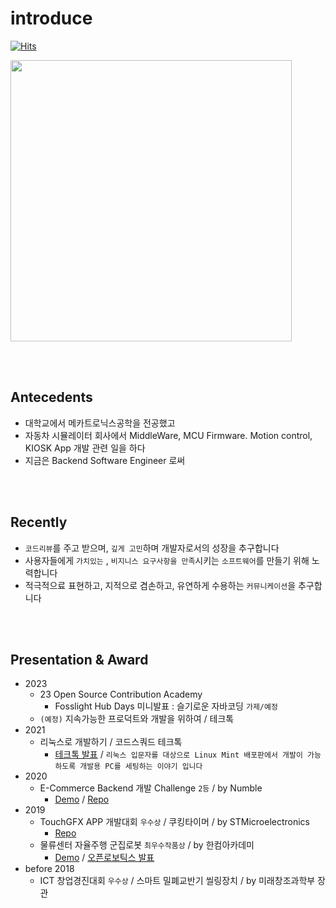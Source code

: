 # introduce

[![Hits](https://hits.seeyoufarm.com/api/count/incr/badge.svg?url=https%3A%2F%2Fgithub.com%2Fd-h-k&count_bg=%2379C83D&title_bg=%23555555&icon=&icon_color=%23E7E7E7&title=hits&edge_flat=false)](https://hits.seeyoufarm.com)

<img src="https://user-images.githubusercontent.com/31065684/243382223-b6db21de-1424-4fc2-9cc5-72c15537f688.jpeg"  width="450" />

<!----
여기까지 들어와서 이 글을 보시는 분들을 위해서 솔직히 말씀드리면요! 펌웨어는 다 개발했는데, 제 기준에 합격하지 못해서 , 이 PCB 비지니스카드 프로젝트는 싹다 드롭하고 처음부터 다시 개발하고 있습니다.
V0 - (사진속의 버전) 얼마나 예쁘게 뽑을수 있을지 POC) : 라즈베리파이 PICO (MCU) 사용, 2인치 OLED 모듈 사용 SPI 통신방식
V1 - (진행중인거) 반도체 수급 대란때문에 구하지 못했던 라즈베리파이 제로2W (리눅스 들어가는거) + 0.96 인치 OLED 디스플레이 I2C 통신방식 + 네오픽셀
   : 왜 진행을 안하고 있냐면요? 
      - 반도체 수급대란 때문에 라즈베리파이가 생산이 안되서 못만들었는데요, 2W 는 원래 1.5만원이 정가인데 아직 소량생산중이라서 20만원에 팔리고 있어서 정상가로 돌아올때까지 기다리고 있고요
      - 회사일이 너무 힘들고 바빠서 못하고 있어요 ㅠㅠ.. 집에 들어오면 맨날 열한시인데 저도 살아야죠 ㅠㅠ....

변명을 늘어놓자면.. 사실 회사에서의 일은 수단과 방법을 가리지 않고 기한내에 끝내고 퀄리티보다는 데드라인 준수와 기능추가가.. 어쩔수없이 중요하잖아요..? 
근데 개인프로젝트에서 만큼은 제가 하고싶은데로 장잉정신? 장인정신을 한껏 부려서 제가 원하는 퀄리티로 프로덕트를 만들때까지 계속 도전해보고 싶습니다..!
v1 phase
--->

<br><br>

## Antecedents

- 대학교에서 메카트로닉스공학을 전공했고
- 자동차 시뮬레이터 회사에서 MiddleWare, MCU Firmware. Motion control, KIOSK App 개발 관련 일을 하다
- 지금은 Backend Software Engineer 로써 


<br><br>

## Recently
- `코드리뷰`를 주고 받으며, `깊게 고민`하며 개발자로서의 성장을 추구합니다
- 사용자들에게 `가치있는` , `비지니스 요구사항을 만족`시키는 `소프트웨어`를 만들기 위해 노력합니다
- 적극적으료 표현하고, 지적으로 겸손하고, 유연하게 수용하는 `커뮤니케이션`을 추구합니다
<!----
- 주도적적으로 참여할수 있고. Risk management 가 가능한 상황을 선호합니다

## 소개페이지
 - 1기 Embedded 포트폴리오 : [링크](https://drive.google.com/file/d/1yWhjpOxE_PQiotUmvXz2FPlcVaDWf8AC/view?usp=sharing) 
- 저를 소개합니다 : https://d-h-k.github.io
- 개발 블로그 : https://velog.io/@d-h-k
<br><br><br>
--->

<!---
## Tech

- 언어
  - [Java](https://github.com/d-h-k/Java_Playground) , 
  - [JavaScript](https://github.com/d-h-k/_Playground)
  - [Rust](https://github.com/d-h-k/_Playground)
- 웹 프레임워크
  - [Spring](https://github.com/d-h-k/Spring_PlayGround)
  - [Vue](https://github.com/d-h-k/_Playground)
  - [React](https://github.com/d-h-k/_Playground)
  - [Ktor](https://github.com/d-h-k/_Playground)
- 이외  
  - [Database](https://github.com/d-h-k/Database_Playground), 
  - [miscellaneous](https://github.com/d-h-k/_Playground)
--->

  <!---
  <img src="https://img.shields.io/badge/MongoDB-47A248?style=flat-square&logo=MongoDB&logoColor=white"/></a> &nbsp 
  <img src="https://img.shields.io/badge/C++-00599C?style=flat-square&logo=C%2B%2B&logoColor=white"/></a>&nbsp
  <img src="https://img.shields.io/badge/Vim-019733?style=flat-square&logo=Vim&logoColor=white"/></a>&nbsp
  <img src="https://user-images.githubusercontent.com/31065684/132935622-368a3869-3232-4889-83bb-ec694b4cc5c9.png" height=20/></a>&nbsp
  --->  
 
<br><br>

## Presentation & Award
- 2023
  - 23 Open Source Contribution Academy
    - Fosslight Hub Days 미니발표 : 슬기로운 자바코딩 `가제/예정`
  - `(예정)` 지속가능한 프로덕트와 개발을 위하여 / 테크톡
- 2021 
  - 리눅스로 개발하기 / 코드스쿼드 테크톡
    - [테크톡 발표](https://youtu.be/mPrmi0vrlQM) / `리눅스 입문자를 대상으로 Linux Mint 배포판에서 개발이 가능하도록 개발용 PC를 세팅하는 이야기 입니다`
- 2020 
  - E-Commerce Backend 개발 Challenge `2등` / by Numble
    - [Demo](https://youtu.be/dDeGkstXIM4) / [Repo](https://github.com/d-h-k/just-board)
- 2019
  - TouchGFX APP 개발대회 `우수상` / 쿠킹타이머 / by STMicroelectronics
    - [Repo](https://github.com/d-h-k/STM32F7508) 
  - 물류센터 자율주행 군집로봇 `최우수작품상` / by 한컴아카데미
    - [Demo](https://youtu.be/grBtP7XDKew)  / [오픈로보틱스 발표](https://youtu.be/XcbJECUckB8) 
- before 2018
  - ICT 창업경진대회 `우수상` / 스마트 밀폐교반기 씰링장치 / by 미래창조과학부 장관

<br><br><br>






<br><br><br><br>
<!---- 1th Ebd 포트폴리오 : (비공개) 
<p align="left"><img align="center" width="375" src="h" alt="d-h-k" />
<br><p/>  
  
  &nbsp;
&nbsp;
--->

<!---
<p align="left"><img align="center" height="175" src="https://github-readme-stats.vercel.app/api/top-langs/?username=d-h-k&layout=compact" /><br><p/>

 [링크](https://drive.google.com/file/d/1yWhjpOxE_PQiotUmvXz2FPlcVaDWf8AC/view?usp=sharing) 

[![Solved.ac
프로필](http://mazassumnida.wtf/api/mini/generate_badge?boj=kdog1503)](https://github.com/mazassumnida/mazassumnida)


<br>

[![Solved.ac
프로필](http://mazassumnida.wtf/api/v2/generate_badge?boj=kdog1503)](https://solved.ac/kdog1503)

--->
<!---
df

[![Solved.ac
프로필](http://mazassumnida.wtf/api/generate_badge?boj=kdog1503)](https://solved.ac/kdog1503)


<br><br>

<p align="center"><img align="center" height="15" src="http://mazassumnida.wtf/api/mini/generate_badge?boj=kdog1503&show_icons=true" alt="d-h-k" /><p/>
<p align="center"><img align="center" height="15" src="http://mazassumnida.wtf/api/mini/generate_badge?boj=kdog1503&show_icons=true" alt="d-h-k" /><p/>

<p align="left"><img align="center" width="350" src="http://mazassumnida.wtf/api/generate_badge?boj=kdog1503" />&nbsp;
&nbsp;<p/>

<p align="left"><img align="center" width="350" src="http://mazassumnida.wtf/api/generate_badge?boj=kdog1503" />&nbsp;
&nbsp;<p/>

<p align="center"><img align="center" height="15" src="http://@@@" alt="d-h-k" /><p/>



[![Solved.ac
프로필](http://mazassumnida.wtf/api/v2/generate_badge?boj=kdog1503)](https://solved.ac/kdog1503)
--->

